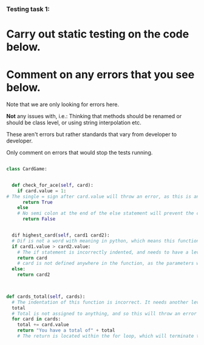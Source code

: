 ### Testing task 1:

# Carry out static testing on the code below.
# Comment on any errors that you see below.

Note that we are only looking for errors here.

**Not** any issues with, i.e.: 
Thinking that methods should be renamed or should be class level, or using string interpolation etc. 

These aren't errors but rather standards that vary from developer to developer. 

Only comment on errors that would stop the tests running.

```python

class CardGame:


  def check_for_ace(self, card):
    if card.value = 1:
# The single = sign after card.value will throw an error, as this is an assignment expression and not a boolean as written. In order to work within the if statment, you would need to use a double equals sign, ==, to signify IS EQUAL TO, rather than an assingment. 
      return True
    else
    # No semi colon at the end of the else statement will prevent the code from running.
      return False


  dif highest_card(self, card1 card2):
  # Dif is not a word with meaning in python, which means this function is not set up correctly. Additionally, there is no comma separating card1 and card2 as parameters which will prevent this from running correctly. 
  if card1.value > card2.value:
    # The if statement is incorrectly indented, and needs to have a level of indentation added to the whole thing for it to be counted as part of the function.
    return card
    # card is not defined anywhere in the function, as the parameters were specified as card1 and card2. This should be corrected to card1.
  else:
    return card2
  


def cards_total(self, cards):
  # The indentation of this function is incorrect. It needs another level of indentation in order to be counted as a method of the CardGame class.
  total
  # Total is not assigned to anything, and so this will throw an error stating the variable is referenced before assignment. Total should be assigned to 0 on this line.
  for card in cards:
    total += card.value
    return "You have a total of" + total
    # The return is located within the for loop, which will terminate the loop on the first iteration, preventing you from achieving an accurate total. Additionally, the code will throw an error when you attempt to concatenate a string and an integer together without first changing the integers type or making use of a formatted string.
  
```
